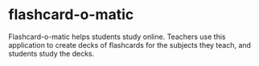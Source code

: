 # flashcard-o-matic
Flashcard-o-matic helps students study online. Teachers use this application to create decks of flashcards for the subjects they teach, and students study the decks.
